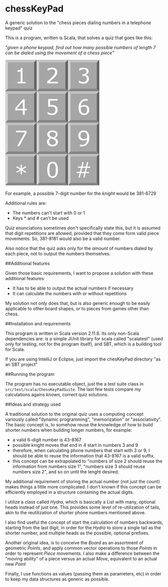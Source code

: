 # chessKeyPad
A generic solution to the "chess pieces dialing numbers in a telephone keypad" quiz

This is a program, written is Scala, that solves a quiz that goes like this:

_"given a phone keypad, find out how many possible numbers of length 7 can be dialed using the movement of a chess piece"_

![alt tag](https://raw.githubusercontent.com/gonzalo-roberto-diaz/chessKeyPad/master/Phone_keypad_layout,_grayscale.png)

For example, a possible 7-digit number for the *knight*  would be 381-6729

Additional rules are: 
* The numbers can't start with 0 or 1
* Keys * and # can't be used

Quiz enunciations sometimes don't specifically state this, but it is assumed that digit repetitions are allowed, provided that they come form valid piece movements. So, 381-8181 would also be a valid number.  

Also notice that the quiz asks only for the _amount_ of numbers dialed by each piece, not to output the numbers themselves.

##Additional features

Given those basic requirements, I want to propose a solution with these additional features:

* It has to be able to output the actual numbers if necessary
* It can calculate the numbers with or without repetitions

My solution not only does that, but is also generic enough to be easily applicable to other board shapes, or to pieces from games other than chess.

##Installation and requirements

This program is written in Scala version 2.11.8. Its only non-Scala dependencies are: is a simple JUnit library for scala called "scalatest" (used only for testing, not for the program itself), and SBT, which is a building tool for Scala.

If you are using IntelliJ or Eclipse, just import the chesKeyPad directory "as an SBT project"

##Running the program

The program has no executable object, just the a test suite class in `src/test/scala/ChessKeyPadSuite`. The last few tests compare my calculations agains known, correct quiz solutions.

##Ideas and strategy used

A traditional solution to the original quiz uses a computing concept variously called "dynamic programming", "memorization" or "associativity". The basic concept is, to somehow reuse the knowledge of how to build shorter numbers when building longer numbers, for example:

  * a valid 6-digit number is 43-8167
  * possible knight moves that end in 4 start in numbers 3 and 9
  * therefore, when calculating phone numbers that start with 3 or 9, I should be able to reuse the information that 43-8167 is a valid suffix.
  * this concept can be extrapolated to "numbers of size 2 should reuse the information from numbers size 1", "numbers size 3 should reuse numbers size 2", and so on until the lenght desired.
  
My additional requirement of storing the actual number (not just the count) makes things a little more complicated. I don't known if this concept can be efficiently employed in a structure containing the actual digits.

I utilize a class called _Hydra_, which is basically a List with many, optional heads instead of just one. This provides some level of re-utilization of tails, akin to the reutilization of shorter phone numbers mentioned above. 

I also find useful the concept of start the calculation of numbers backwards, starting from the last digit, in order for the _Hydra_ to store a single tail as the shorter number, and multiple heads as the possible, optional prefixes.

Another original idea, is to conceive the _Board_ as an assortment of geometric _Points_, and apply common vector operations to those _Points_ in order to represent _Piece_ movements. I also make a difference between the "moving ability" of a piece versus an actual _Move_, equivalent to an actual new _Point_

Finally, I use functions as values (passing them as parameters, etc) in order to keep my data structures as generic as possible.

